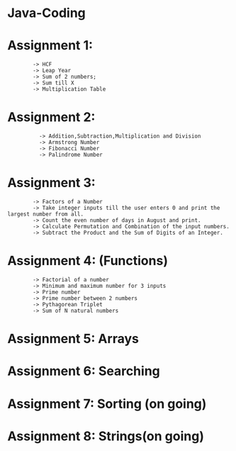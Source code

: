# Java-Coding
           
# Assignment 1:

            -> HCF
            -> Leap Year
            -> Sum of 2 numbers;
            -> Sum till X
            -> Multiplication Table
            
# Assignment 2:
              
              -> Addition,Subtraction,Multiplication and Division
              -> Armstrong Number
              -> Fibonacci Number
              -> Palindrome Number

# Assignment 3:

            -> Factors of a Number
            -> Take integer inputs till the user enters 0 and print the largest number from all.
            -> Count the even number of days in August and print.
            -> Calculate Permutation and Combination of the input numbers.
            -> Subtract the Product and the Sum of Digits of an Integer.
             
# Assignment 4: (Functions)

            -> Factorial of a number
            -> Minimum and maximum number for 3 inputs
            -> Prime number
            -> Prime number between 2 numbers
            -> Pythagorean Triplet
            -> Sum of N natural numbers

# Assignment 5: Arrays

# Assignment 6: Searching 

# Assignment 7: Sorting (on going)

# Assignment 8: Strings(on going)
